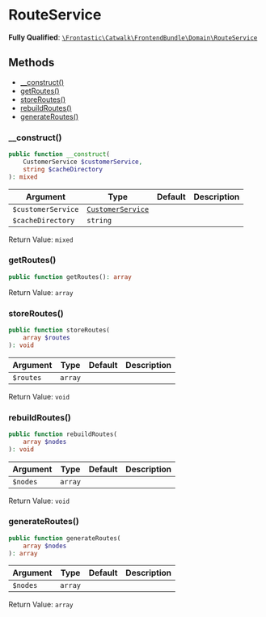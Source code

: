 #  RouteService

**Fully Qualified**: [`\Frontastic\Catwalk\FrontendBundle\Domain\RouteService`](../../../../src/php/FrontendBundle/Domain/RouteService.php)

## Methods

* [__construct()](#__construct)
* [getRoutes()](#getroutes)
* [storeRoutes()](#storeroutes)
* [rebuildRoutes()](#rebuildroutes)
* [generateRoutes()](#generateroutes)

### __construct()

```php
public function __construct(
    CustomerService $customerService,
    string $cacheDirectory
): mixed
```

Argument|Type|Default|Description
--------|----|-------|-----------
`$customerService`|[`CustomerService`](../../ApiCoreBundle/Domain/CustomerService.md)||
`$cacheDirectory`|`string`||

Return Value: `mixed`

### getRoutes()

```php
public function getRoutes(): array
```

Return Value: `array`

### storeRoutes()

```php
public function storeRoutes(
    array $routes
): void
```

Argument|Type|Default|Description
--------|----|-------|-----------
`$routes`|`array`||

Return Value: `void`

### rebuildRoutes()

```php
public function rebuildRoutes(
    array $nodes
): void
```

Argument|Type|Default|Description
--------|----|-------|-----------
`$nodes`|`array`||

Return Value: `void`

### generateRoutes()

```php
public function generateRoutes(
    array $nodes
): array
```

Argument|Type|Default|Description
--------|----|-------|-----------
`$nodes`|`array`||

Return Value: `array`

